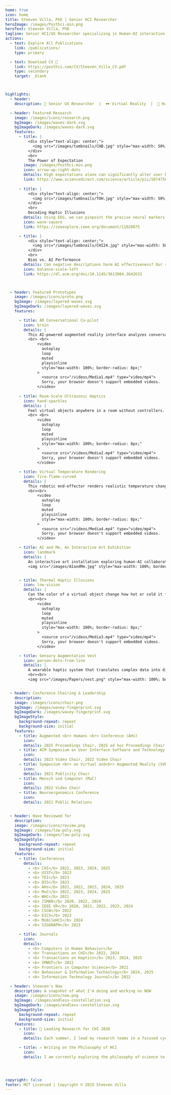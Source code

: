 ```yaml
---
home: true
icon: home
title: Steeven Villa, PhD | Senior HCI Researcher
heroImage: /images/Posthci-min.png
heroText: Steeven Villa, PhD
tagline: Senior HCI/UX Researcher specializing in Human-AI interaction, Robotics & Haptics
actions:
  - text: Explore All Publications
    link: /publications/
    type: primary

  - text: Download CV 📝
    link: https://posthci.com/CV/Steeven_Villa_CV.pdf
    type: secondary
    target: _blank  



highlights:
  - header: 
    description: 💼 Senior UX Researcher  |  🕶️ Virtual Reality  |  🧠 Human-AI interaction | 🤏 Haptics

  - header: Featured Research
    image: /images/icons/research.png
    bgImage: /images/waves-dark.svg
    bgImageDark: /images/waves-dark.svg
    features:
      - title: |
          <div style="text-align: center;">
            <img src="/images/tumbnails/CHB.jpg" style="max-width: 50%; border-radius: 8px;">
          </div>
          <br>
          The Power of Expectation
        image: /images/Posthci-min.png
        icon: arrow-up-right-dots
        details: High expectations alone can significantly alter user behavior in augmented systems. This finding is key for designing AI that adapts to user mental-model and belief. <br><i> in Computers in Human Behavior </i>
        link: https://www.sciencedirect.com/science/article/pii/S0747563223001383
      
      - title: |
          <div style="text-align: center;">
            <img src="/images/tumbnails/TOH.jpg" style="max-width: 50%; border-radius: 8px;">
          </div>
          <br>
          Decoding Haptic Illusions
        details: Using EEG, we can pinpoint the precise neural markers that signal a user's detection of a haptic illusion, offering a direct window into sensory processing in VR. <br><i> in IEEE Transactions on Haptics</i>
        icon: wave-square
        link: https://ieeexplore.ieee.org/document/11028875

      - title: |
          <div style="text-align: center;">
            <img src="/images/tumbnails/CHI24.jpg" style="max-width: 50%; border-radius: 8px;">
          </div>
          <br>
          Bias vs. AI Performance
        details: Can negative descriptions harm AI effectiveness? Our research shows that performance benefits from augmentation are surprisingly resistant to this "nocebo" effect. <br><i> in ACM CHI24 </i>
        icon: balance-scale-left
        link: https://dl.acm.org/doi/10.1145/3613904.3642633



  - header: Featured Prototypes
    image: /images/icons/proto.png
    bgImage: /images/layered-waves.svg
    bgImageDark: /images/layered-waves.svg
    features:

      - title: AR Conversational Co-pilot
        icon: brain
        details: |
          This AI-powered augmented reality interface analyzes conversation context in real-time to deliver subtle, relevant cues, fostering smoother and more meaningful interactions.
          <br> <br>
              <video
                autoplay
                loop
                muted
                playsinline
                style="max-width: 100%; border-radius: 8px;"
              >
                <source src="/videos/Media1.mp4" type="video/mp4">
                Sorry, your browser doesn't support embedded videos.
              </video>
      
      - title: Room-Scale Ultrasonic Haptics
        icon: hand-sparkles
        details: |
          Feel virtual objects anywhere in a room without controllers. This 6DoF robotic platform uses phased-array ultrasound to deliver tactile sensations in mid-air.
          <br> <br>
              <video
                autoplay
                loop
                muted
                playsinline
                style="max-width: 100%; border-radius: 8px;"
              >
                <source src="/videos/Media2.mp4" type="video/mp4">
                Sorry, your browser doesn't support embedded videos.
              </video>

      - title: Virtual Temperature Rendering
        icon: fire-flame-curved
        details: | 
          This robotic end-effector renders realistic temperature changes, allowing users to feel the warmth of a virtual fire or the chill of ice in VR applications.
          <br><br>
              <video
                autoplay
                loop
                muted
                playsinline
                style="max-width: 100%; border-radius: 8px;"
              >
                <source src="/videos/Media4.mp4" type="video/mp4">
                Sorry, your browser doesn't support embedded videos.
              </video>

      - title: AI and Me, An Interactive Art Exhibition
        icon: landmark
        details: | 
          An interactive art installation exploring human-AI collaboration. Visitors' inputs dynamically shaped the evolving artwork, presented at the Alte Pinakothek Munich. <br> <br>
          <img src="/images/AIandMe.jpg" style="max-width: 100%; border-radius: 8px;">


      - title: Thermal Haptic Illusions
        icon: low-vision
        details: | 
          Can the color of a virtual object change how hot or cold it feels? This VR experience uses visual cues to create powerful thermal illusions with ultrasound haptics.
          <br><br>
              <video
                autoplay
                loop
                muted
                playsinline
                style="max-width: 100%; border-radius: 8px;"
              >
                <source src="/videos/Media3.mp4" type="video/mp4">
                Sorry, your browser doesn't support embedded videos.
              </video>

      - title: Sensory Augmentation Vest
        icon: person-dots-from-line
        details: |
          A wearable haptic system that translates complex data into distinct tactile patterns on the torso. A flexible platform for sensory substitution and human augmentation research.
          <br><br>
          <img src="/images/Papers/vest.png" style="max-width: 100%; border-radius: 8px;">


  - header: Conference Chairing & Leadership
    description:
    image: /images/icons/chair.png
    bgImage: /images/wavey-fingerprint.svg
    bgImageDark: /images/wavey-fingerprint.svg
    bgImageStyle:
      background-repeat: repeat
      background-size: initial
    features:
      - title: Augmented <br> Humans <br> Conference (AHs)
        icon: 
        details: 2025 Proceedings Chair, 2025 ad hoc Proceedings Chair, 2024 Proceedings Chair, 2023 Poster Chair, 2022 Web Chair
      - title: ACM Symposium on User Interface Software and Technology (UIST)
        icon: 
        details: 2023 Video Chair, 2022 Video Chair
      - title: Symposium <br> on Virtual and<br> Augmented Reality (SVR)
        icon: 
        details: 2021 Publicity Chair
      - title: Mensch und Computer (MuC)
        icon: 
        details: 2022 Video Chair
      - title: Neuroergonomics Conference
        icon: 
        details: 2021 Public Relations


  - header: Have Reviewed for
    description: 
    image: /images/icons/review.png
    bgImage: /images/low-poly.svg
    bgImageDark: /images/low-poly.svg
    bgImageStyle:
      background-repeat: repeat
      background-size: initial
    features:
      - title: Conferences
        details: 
          - <b> CHI</b> 2022, 2023, 2024, 2025 
          - <b> UIST</b> 2023 
          - <b> TEI</b> 2023 
          - <b> DIS</b> 2023 
          - <b> AHs</b> 2021, 2022, 2023, 2024, 2025 
          - <b> MuC</b> 2022, 2023, 2024, 2025 
          - <b> WHC</b> 2021 
          - <b> ISMAR</b> 2020, 2022, 2024 
          - <b> IEEE VR</b> 2020, 2021, 2022, 2023, 2024 
          - <b> CSCW</b> 2022 
          - <b> EICS</b> 2023 
          - <b> MobileHCI</b> 2024 
          - <b> SIGGRAPH</b> 2023 

      - title: Journals
        icon: 
        details: 
          - <b> Computers in Human Behavior</b> 
          - <b> Transactions on CHI</b> 2022, 2024 
          - <b> Transactions on Haptics</b> 2023, 2024, 2025 
          - <b> IMWUT</b> 2022 
          - <b> Frontiers in Computer Science</b> 2022 
          - <b> Behaviour & Information Technology</b> 2024, 2025 
          - <b> Information Technology Journal</b> 2022 

  - header: Steeven's Now
    description: A snapshot of what I'm doing and working on NOW 
    image: /images/icons/now.png
    bgImage: /images/endless-constellation.svg
    bgImageDark: /images/endless-constellation.svg
    bgImageStyle:
      background-repeat: repeat
      background-size: initial
    features:
      - title: 🌱 Leading Research for CHI 2026
        icon: 
        details: Each summer, I lead my research teams in a focused cycle of study design, data analysis, and synthesis. Our work is developed into papers for CHI, the premier international conference for Human-Computer Interaction.

      - title: ✍️ Writing on the Philosophy of HCI
        icon: 
        details: I am currently exploring the philosophy of science to examine the foundations of our field. My goal is to author articles that bring these insights to the HCI community, sparking new discussions on how we can advance our discipline as a more rigorous science.
        



copyright: false
footer: MIT Licensed | Copyright © 2025 Steeven Villa
---
```

